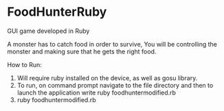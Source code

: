 # FoodHunterRuby
GUI game developed in Ruby

A monster has to catch food in order to survive, You will be controlling the monster and making sure that he gets the right food.

How to Run:
1. Will require ruby installed on the device, as well as gosu library.
2. To run, on command prompt navigate to the file directory and then to launch the application write ruby foodhuntermodified.rb
3. <file location> ruby foodhuntermodified.rb
